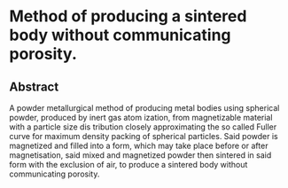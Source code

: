 # Method of producing a sintered body without communicating porosity.

## Abstract
A powder metallurgical method of producing metal bodies using spherical powder, produced by inert gas atom ization, from magnetizable material with a particle size dis tribution closely approximating the so called Fuller curve for maximum density packing of spherical particles. Said powder is magnetized and filled into a form, which may take place before or after magnetisation, said mixed and magnetized powder then sintered in said form with the exclusion of air, to produce a sintered body without communicating porosity.
